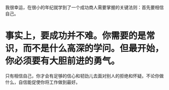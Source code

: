 我很幸运，在很小的年纪就学到了一个成功商人需要掌握的关键法则：首先要相信自己。

# 事实上，要成功并不难。你需要的是常识，而不是什么高深的学问。但最开始，你必须要有大胆前进的勇气。

只有相信自己，你才会有足够的信心和韧劲儿去面对别人的拒绝和怀疑。不论你做什么，自信能促使你将工作做到最好。
